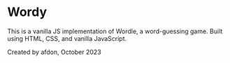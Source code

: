 # Wordy

This is a vanilla JS implementation of Wordle, a word-guessing game. Built using HTML, CSS, and vanilla JavaScript.

Created by afdon, October 2023